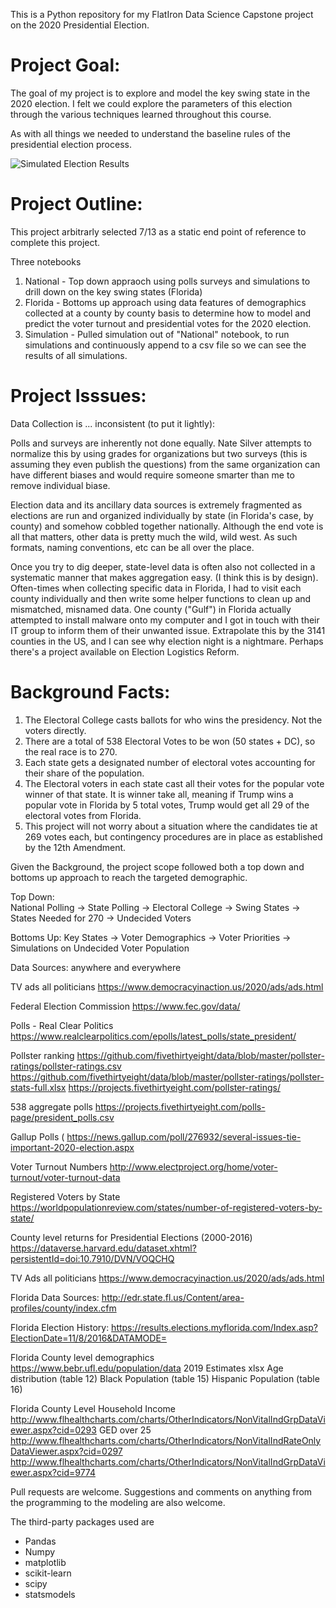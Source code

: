 This is a Python repository for my FlatIron Data Science Capstone project on the 2020 Presidential Election.  

# Project Goal:
The goal of my project is to explore and model the key swing state in the 2020 election. I felt we could explore the parameters of this election through the various techniques learned throughout this course.  

As with all things we needed to understand the baseline rules of the presidential election process.

![Simulated Election Results](http://github.com/bktong/Project-Reveal/images/EV_Breakdown.png)


# Project Outline:

This project arbitrarly selected 7/13 as a static end point of reference to complete this project.

Three notebooks

1. National - Top down appraoch using polls surveys and simulations to drill down on the key swing states (Florida)
2. Florida - Bottoms up approach using data features of demographics collected at a county by county basis to determine how to model and predict the voter turnout and presidential votes for the 2020 election.
3. Simulation - Pulled simulation out of "National" notebook, to run simulations and continuously append to a csv file so we can see the results of all simulations.


# Project Isssues:

Data Collection is ... inconsistent (to put it lightly):

Polls and surveys are inherently not done equally.  Nate Silver attempts to normalize this by using grades for organizations but two surveys (this is assuming they even publish the questions) from the same organization can have different biases and would require someone smarter than me to remove individual biase.

Election data and its ancillary data sources is extremely fragmented as elections are run and organized individually by state (in Florida's case, by county) and somehow cobbled together nationally.  Although the end vote is all that matters, other data is pretty much the wild, wild west.  As such formats, naming conventions, etc can be all over the place.   

Once you try to dig deeper, state-level data is often also not collected in a systematic manner that makes aggregation easy.  (I think this is by design).  Often-times when collecting specific data in Florida, I had to visit each county individually and then write some helper functions to clean up and mismatched, misnamed data.  One county ("Gulf") in Florida actually attempted to install malware onto my computer and I got in touch with their IT group to inform them of their unwanted issue.  Extrapolate this by the 3141 counties in the US, and I can see why election night is a nightmare.   Perhaps there's a project available on Election Logistics Reform.


# Background Facts:
1. The Electoral College casts ballots for who wins the presidency.  Not the voters directly.  
2. There are a total of 538 Electoral Votes to be won (50 states + DC), so the real race is to 270.
3. Each state gets a designated number of electoral votes accounting for their share of the population.  
4. The Electoral voters in each state cast all their votes for the popular vote winner of that state.   It is winner take all, meaning if Trump wins a popular vote in Florida by 5 total votes, Trump would get all 29 of the electoral votes from Florida.  
5. This project will not worry about a situation where the candidates tie at 269 votes each, but contingency procedures are in place as established by the 12th Amendment.

Given the Background, the project scope followed both a top down and bottoms up approach to reach the targeted demographic.

Top Down:   
National Polling -> State Polling -> Electoral College -> Swing States -> States Needed for 270 -> Undecided Voters

Bottoms Up:
Key States -> Voter Demographics -> Voter Priorities -> Simulations on Undecided Voter Population

Data Sources:
anywhere and everywhere

TV ads all politicians
https://www.democracyinaction.us/2020/ads/ads.html

Federal Election Commission
https://www.fec.gov/data/

Polls - Real Clear Politics
https://www.realclearpolitics.com/epolls/latest_polls/state_president/

Pollster ranking
https://github.com/fivethirtyeight/data/blob/master/pollster-ratings/pollster-ratings.csv
https://github.com/fivethirtyeight/data/blob/master/pollster-ratings/pollster-stats-full.xlsx
https://projects.fivethirtyeight.com/pollster-ratings/

538 aggregate polls
https://projects.fivethirtyeight.com/polls-page/president_polls.csv

Gallup Polls (
https://news.gallup.com/poll/276932/several-issues-tie-important-2020-election.aspx

Voter Turnout Numbers
http://www.electproject.org/home/voter-turnout/voter-turnout-data

Registered Voters by State
https://worldpopulationreview.com/states/number-of-registered-voters-by-state/

County level returns for Presidential Elections (2000-2016)
https://dataverse.harvard.edu/dataset.xhtml?persistentId=doi:10.7910/DVN/VOQCHQ

TV Ads all politicians
https://www.democracyinaction.us/2020/ads/ads.html

Florida Data Sources:
http://edr.state.fl.us/Content/area-profiles/county/index.cfm

Florida Election History:
https://results.elections.myflorida.com/Index.asp?ElectionDate=11/8/2016&DATAMODE=

Florida County level demographics
https://www.bebr.ufl.edu/population/data
2019 Estimates xlsx
Age distribution (table 12)
Black Population (table 15)
Hispanic Population (table 16)

Florida County Level Household Income
http://www.flhealthcharts.com/charts/OtherIndicators/NonVitalIndGrpDataViewer.aspx?cid=0293
GED over 25
http://www.flhealthcharts.com/charts/OtherIndicators/NonVitalIndRateOnlyDataViewer.aspx?cid=0297
http://www.flhealthcharts.com/charts/OtherIndicators/NonVitalIndGrpDataViewer.aspx?cid=9774

Pull requests are welcome. Suggestions and comments on anything from the programming to the modeling are also welcome.

The third-party packages used are

- Pandas
- Numpy
- matplotlib
- scikit-learn
- scipy
- statsmodels
